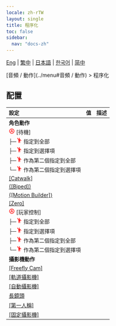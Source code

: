 ```yaml
---
locale: zh-rTW
layout: single
title: 程序化
toc: false
sidebar:
  nav: "docs-zh"
---
```

[Eng](/dancexr/menu/2025.5/motion/procedural) | [繁中](/tw/dancexr/menu/2025.5/motion/procedural) | [日本語](/jp/dancexr/menu/2025.5/motion/procedural) | [한국어](/kr/dancexr/menu/2025.5/motion/procedural) | [简中](/zh/dancexr/menu/2025.5/motion/procedural)

[音頻 / 動作](../menu#音頻 / 動作) > 程序化

## 配置

| 設定 | 值 | 描述 |
| :--- | --- | :--- |
|  **角色動作** || 
| <img src="/images/icon/ic_auto_round.png" alt="auto round icon"/> [待機] || 
| ├─<img src="/images/icon/ic_motion.png" alt="motion icon"/> 指定到全部 || 
| ├─<img src="/images/icon/ic_motion.png" alt="motion icon"/> 指定到選擇項 || 
| ├─<img src="/images/icon/ic_motion.png" alt="motion icon"/> 作為第二個指定到全部 || 
| └─<img src="/images/icon/ic_motion.png" alt="motion icon"/> 作為第二個指定到選擇項 || 
| [[Catwalk]](catwalk) |
| [([Biped])](biped) |
| [([Motion Builder])](motion_builder) |
| [[Zero]](zero) |
| <img src="/images/icon/ic_auto_round.png" alt="auto round icon"/> [玩家控制] || 
| ├─<img src="/images/icon/ic_motion.png" alt="motion icon"/> 指定到全部 || 
| ├─<img src="/images/icon/ic_motion.png" alt="motion icon"/> 指定到選擇項 || 
| ├─<img src="/images/icon/ic_motion.png" alt="motion icon"/> 作為第二個指定到全部 || 
| └─<img src="/images/icon/ic_motion.png" alt="motion icon"/> 作為第二個指定到選擇項 || 
|  **攝影機動作** || 
| [[Freefly Cam]](freefly_cam) |
| [[軌道攝影機]](orbit_cam) |
| [[自動攝影機]](auto_cam) |
| [長鏡頭](long_take) |
| [[第一人稱]](first_person) |
| [[固定攝影機]](fixed_camera) |
